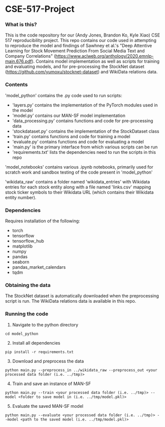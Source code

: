 # CSE-517-Project

### What is this?

This is the code repository for our (Andy Jones, Brandon Ko, Kyle Xiao) CSE 517 reproducibility project. This repo contains our code used in attempting to reproduce the model and findings of Sawhney et al.'s "Deep Attentive Learning for Stock Movement Prediction From Social Media Text and Company Correlations" (https://www.aclweb.org/anthology/2020.emnlp-main.676.pdf). Contains model implementation as well as scripts for training and evaluating models, and for pre-processing the StockNet dataset (https://github.com/yumoxu/stocknet-dataset) and WikiData relations data.

### Contents

'model_python' contains the .py code used to run scripts:

- 'layers.py' contains the implementation of the PyTorch modules used in the model
- 'model.py' contains our MAN-SF model implementation
- 'data_processing.py' contains functions and code for pre-processing data
- 'stockdataset.py' contains the implementation of the StockDataset class
- 'train.py' contains functions and code for training a model
- 'evaluate.py' contains functions and code for evaluating a model
- 'main.py' is the primary interface from which various scripts can be run
- 'requirements.txt' lists the dependencies need to run the scripts in this repo

'model_notebooks' contains various .ipynb notebooks, primarily used for scratch work and sandbox testing of the code present in 'model_python'

'wikidata_raw' contains a folder named 'wikidata_entries' with Wikidata entries for each stock entity along with a file named 'links.csv' mapping stock ticker symbols to their Wikidata URL (which contains their Wikidata entity number).

### Dependencies

Requires installation of the following:

- torch
- tensorflow
- tensorflow_hub
- matplotlib
- numpy
- pandas
- seaborn
- pandas_market_calendars
- tqdm



### Obtaining the data

The StockNet dataset is automatically downloaded when the preprocessing script is run. The WikiData relations data is available in this repo.

### Running the code

1. Navigate to the python directory
```
cd model_python
```

2. Install all dependencies
```
pip install -r requirements.txt
```

3. Download and preprocess the data
```
python main.py --preprocess_in ../wikidata_raw --preprocess_out <your processed data folder (i.e. ../tmp)>
```

4. Train and save an instance of MAN-SF
```
python main.py --train <your processed data folder (i.e. ../tmp)> --model <folder to save model in (i.e. ../tmp/model.pkl)>
```

5. Evaluate the saved MAN-SF model
```
python main.py --evaluate <your processed data folder (i.e. ../tmp)> --model <path to the saved model (i.e. ../tmp/model.pkl)>
```

